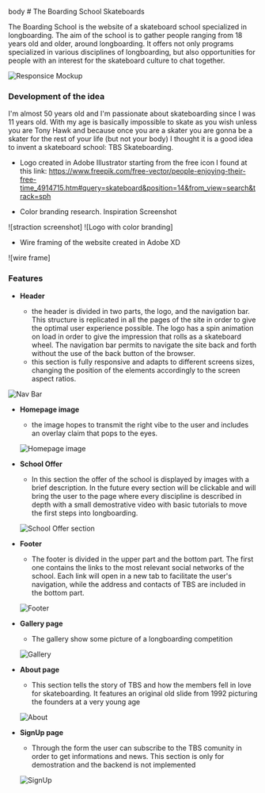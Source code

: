 body # The Boarding School Skateboards

The Boarding School is the website of a skateboard school specialized in longboarding. The aim of the school is to gather people ranging from 18 years old and older, around longboarding. It offers not only programs specialized in various disciplines of longboarding, but also opportunities for people with an interest for the skateboard culture to chat together.

![Responsice Mockup](url)




### Development of the idea

I'm almost 50 years old and I'm passionate about skateboarding since I was 11 years old. With my age is basically impossible to skate as you wish unless you are Tony Hawk and because once you are a skater you are gonna be a skater for the rest of your life (but not your body) I thought it is a good idea to invent a skateboard school: TBS Skateboarding.

- Logo created in Adobe Illustrator starting from the free icon I found at this link: https://www.freepik.com/free-vector/people-enjoying-their-free-time_4914715.htm#query=skateboard&position=14&from_view=search&track=sph

- Color branding research. Inspiration Screenshot

![straction screenshot]
![Logo with color branding]

- Wire framing of the website created in Adobe XD

![wire frame]




### Features

- __Header__

  - the header is divided in two parts, the logo, and the navigation bar. This structure is replicated in all the pages of the site in order to give the optimal user experience possible. The logo has a spin animation on load in order to give the impression that rolls as a skateboard wheel. The navigation bar permits to navigate the site back and forth without the use of the back button of the browser.
  - this section is fully responsive and adapts to different screens sizes, changing the position of the elements accordingly to the screen aspect ratios.

![Nav Bar](url)


- __Homepage image__

  - the image hopes to transmit the right vibe to the user and includes an overlay claim that pops to the eyes.

  ![Homepage image](url)


- __School Offer__
  
  - In this section the offer of the school is displayed by images with a brief description. In the future every section will be clickable and will bring the user to the page where every discipline is described in depth with a small demostrative video with basic tutorials to move the first steps into longboarding.

  ![School Offer section](url)


- __Footer__

  - The footer is divided in the upper part and the bottom part. The first one contains the links to the most relevant social networks of the school. Each link will open in a new tab to facilitate the user's navigation, while the address and contacts of TBS are included in the bottom part.

  ![Footer](url)


- __Gallery page__

  - The gallery show some picture of a longboarding competition

  ![Gallery](url)


- __About page__

  - This section tells the story of TBS and how the members fell in love for skateboarding. It features an original old slide from 1992 picturing the founders at a very young age

  ![About](url)


- __SignUp page__

  - Through the form the user can subscribe to the TBS comunity in order to get informations and news. This section is only for demostration and the backend is not implemented

  ![SignUp](url)
